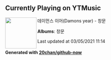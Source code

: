 ## Currently Playing on YTMusic

[<img align="left" width="100" src="https://lh3.googleusercontent.com/73UlUV9B6EUgsoGnQAFP8q2EAlvFXlYR1s2F7-PV3UU0g9FQr7nv4G430YHUjw_kXqrF3oZ7yoIB8CjW">](https://music.youtube.com/watch?v=gDnuBYGwIrE)

데이먼스 이어(Damons year) - 창문

**Albums**: 창문

Last updated at 03/05/2021 11:14

#### Generated with [20chan/github-now](https://github.com/20chan/github-now)


<!--
**20chan/20chan** is a ✨ _special_ ✨ repository because its `README.md` (this file) appears on your GitHub profile.

Here are some ideas to get you started:

- 🔭 I’m currently working on ...
- 🌱 I’m currently learning ...
- 👯 I’m looking to collaborate on ...
- 🤔 I’m looking for help with ...
- 💬 Ask me about ...
- 📫 How to reach me: ...
- 😄 Pronouns: ...
- ⚡ Fun fact: ...
-->

